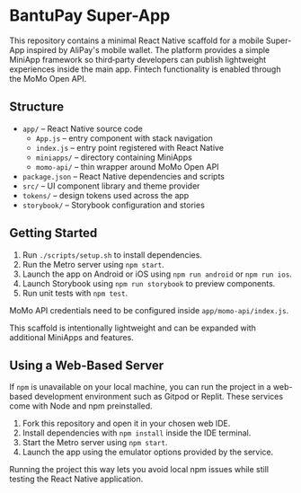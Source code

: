 # BantuPay Super-App

This repository contains a minimal React Native scaffold for a mobile Super-App inspired by AliPay's mobile wallet. The platform provides a simple MiniApp framework so third‑party developers can publish lightweight experiences inside the main app. Fintech functionality is enabled through the MoMo Open API.

## Structure

- `app/` &ndash; React Native source code
  - `App.js` &ndash; entry component with stack navigation
  - `index.js` &ndash; entry point registered with React Native
  - `miniapps/` &ndash; directory containing MiniApps
  - `momo-api/` &ndash; thin wrapper around MoMo Open API
- `package.json` &ndash; React Native dependencies and scripts
- `src/` &ndash; UI component library and theme provider
- `tokens/` &ndash; design tokens used across the app
- `storybook/` &ndash; Storybook configuration and stories

## Getting Started

1. Run `./scripts/setup.sh` to install dependencies.
2. Run the Metro server using `npm start`.
3. Launch the app on Android or iOS using `npm run android` or `npm run ios`.
4. Launch Storybook using `npm run storybook` to preview components.
5. Run unit tests with `npm test`.

MoMo API credentials need to be configured inside `app/momo-api/index.js`.

This scaffold is intentionally lightweight and can be expanded with additional MiniApps and features.

## Using a Web-Based Server

If `npm` is unavailable on your local machine, you can run the project in a
web-based development environment such as Gitpod or Replit. These services come
with Node and npm preinstalled.

1. Fork this repository and open it in your chosen web IDE.
2. Install dependencies with `npm install` inside the IDE terminal.
3. Start the Metro server using `npm start`.
4. Launch the app using the emulator options provided by the service.

Running the project this way lets you avoid local npm issues while still
testing the React Native application.
